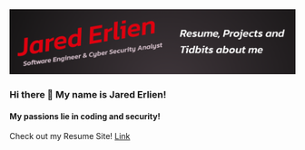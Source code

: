 <img src="github_readme_banner.png">

### Hi there 👋 My name is Jared Erlien!

#### My passions lie in coding and security!

Check out my Resume Site! [Link](https://fortthestrox.github.io/github-resume/)

<!--
**FortTheStrox/FortTheStrox** is a ✨ _special_ ✨ repository because its `README.md` (this file) appears on your GitHub profile.

Here are some ideas to get you started:

- 🔭 I’m currently working on ...
- 🌱 I’m currently learning ...
- 👯 I’m looking to collaborate on ...
- 🤔 I’m looking for help with ...
- 💬 Ask me about ...
- 📫 How to reach me: ...
- 😄 Pronouns: ...
- ⚡ Fun fact: ...
-->
